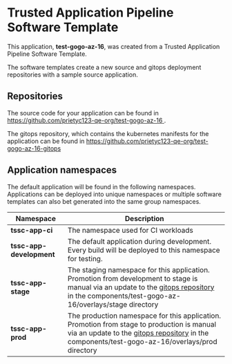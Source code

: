 # Trusted Application Pipeline Software Template

This application, **test-gogo-az-16**, was created from a Trusted Application Pipeline Software Template.

The software templates create a new source and gitops deployment repositories with a sample source application. 

## Repositories

The source code for your application can be found in [https://github.com/prietyc123-qe-org/test-gogo-az-16 ](https://github.com/prietyc123-qe-org/test-gogo-az-16 ).
 
The gitops repository, which contains the kubernetes manifests for the application can be found in 
[https://github.com/prietyc123-qe-org/test-gogo-az-16-gitops ](https://github.com/prietyc123-qe-org/test-gogo-az-16-gitops ) 

## Application namespaces 

The default application will be found in the following namespaces. Applications can be deployed into unique namespaces or multiple software templates can also bet generated into the same group namespaces.  

|  Namespace   |  Description   |  
| -------- | -------- |
| **tssc-app-ci** | The namespace used for CI workloads |
| **tssc-app-development** | The default application during development. Every build will be deployed to this namespace for testing. |
| **tssc-app-stage** | The staging namespace for this application. Promotion from development to stage is manual via an update to the [gitops repository](https://github.com/prietyc123-qe-org/test-gogo-az-16-gitops ) in the components/test-gogo-az-16/overlays/stage directory |
| **tssc-app-prod** | The production namespace for this application. Promotion from stage to production is manual via an update to the [gitops repository](https://github.com/prietyc123-qe-org/test-gogo-az-16-gitops ) in the components/test-gogo-az-16/overlays/prod directory |
